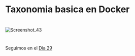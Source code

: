 



# Taxonomia basica en Docker 

#
#


![Screenshot_43](https://user-images.githubusercontent.com/96561825/173251290-68ae3aec-7eb9-4311-9ed3-fcd1afef4194.png)

#
#
#
#
#
Seguimos en el [Día 29](day29.md)
